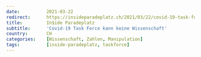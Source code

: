 ```yaml
---
date:          2021-03-22
redirect:      https://insideparadeplatz.ch/2021/03/22/covid-19-task-force-kann-keine-wissenschaft/
title:         In$ide Paradeplatz
subtitle:      'Covid-19 Task Force kann keine Wissenschaft'
country:       CH
categories:    [Wissenschaft, Zahlen, Manipulation]
tags:          [inside-paradeplatz, taskforce]
---
```

